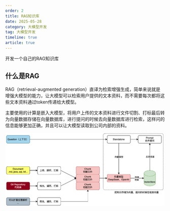 ```yaml
---
order: 2
title: RAG知识库
date: 2025-05-28
category: 大模型开发
tag: 大模型开发
timeline: true
article: true
---
```


开发一个自己的RAG知识库

## 什么是RAG

RAG（retrieval-augmented generation）直译为检索增强生成，简单来说就是增强大模型的能力，让大模型可以检索用户提供的文本资料，而不需要每次都将这些文本资料通过token传递给大模型。

主要使用的计算是嵌入大模型，将用户上传的文本资料进行文件切割、打标最后转为向量数据存储在向量数据库，进行提问的时候去向量数据库进行检索，这样问的信息能够更加正确，并且可以让大模型读取到公司内部的资料。

![1748426977924](https://raw.githubusercontent.com/du-mozzie/PicGo/master/images/202505281809286.jpg)

